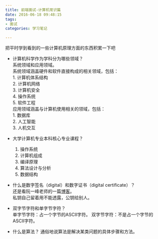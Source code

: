```yaml
---
title: 前端面试-计算机常识篇
date: 2016-06-18 09:48:15
tags: 
- 面试
categories: 学习笔记

---
```

把平时学到看到的一些计算机原理方面的东西积累一下吧<!-- more -->  

- 计算机科学作为学科分为哪些领域？  
	系统领域和应用领域。  
	系统领域涵盖硬件和软件直接构成的相关领域，包括：  
		1. 计算机体系结构  
		2. 计算机网络  
		3. 计算机安全  
		4. 操作系统  
		5. 软件工程  
	应用领域涵盖与计算机使用相关的领域，包括：  
		1. 数据库  
		2. 人工智能  
		3. 人机交互

- 大学计算机专业本科核心专业课程？  
	1. 操作系统
	2. 计算机组成
	3. 编译原理
	4. 算法设计与分析
	5. 数据结构
- 什么是数字签名（digital）和数字证书（digital certificate）？  
	还是看阮一峰老师的一篇[博客](http://www.ruanyifeng.com/blog/2011/08/what_is_a_digital_signature.html)。  
	私钥自己留着用不能透露，公钥给别人。

- 双字节字符和单字节字符？  
	单字节字符：占一个字节的ASCII字符。
	双字节字符：不是占一个字节的ASCII字符。

- 什么是算法？
	通俗地说算法是解决某类问题的具体步骤和方法。  
	